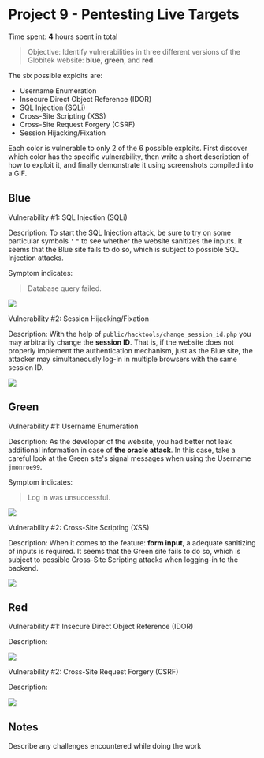 # Project 9 - Pentesting Live Targets

Time spent: **4** hours spent in total

> Objective: Identify vulnerabilities in three different versions of the Globitek website: **blue**, **green**, and **red**.

The six possible exploits are:

* Username Enumeration
* Insecure Direct Object Reference (IDOR)
* SQL Injection (SQLi)
* Cross-Site Scripting (XSS)
* Cross-Site Request Forgery (CSRF)
* Session Hijacking/Fixation

Each color is vulnerable to only 2 of the 6 possible exploits. First discover which color has the specific vulnerability, then write a short description of how to exploit it, and finally demonstrate it using screenshots compiled into a GIF.

## Blue

Vulnerability #1: SQL Injection (SQLi)

Description: To start the SQL Injection attack, be sure to try on some particular symbols `'` `"` to see whether the website sanitizes the inputs.
It seems that the Blue site fails to do so, which is subject to possible SQL Injection attacks.

Symptom indicates:
> Database query failed.

<img src="blue-vuln1.gif">

Vulnerability #2: Session Hijacking/Fixation

Description: With the help of `public/hacktools/change_session_id.php` you may arbitrarily change the **session ID**. That is, if the website does not properly implement the authentication mechanism, just as the Blue site, the attacker may simultaneously log-in in multiple browsers with the same session ID.

<img src="blue-vuln1.gif">

## Green

Vulnerability #1: Username Enumeration

Description: As the developer of the website, you had better not leak additional information in case of **the oracle attack**. In this case, take a careful look at the Green site's signal messages when using the Username `jmonroe99`.

Symptom indicates:
> Log in was unsuccessful.

<img src="green-vuln1.gif">

Vulnerability #2: Cross-Site Scripting (XSS)

Description: When it comes to the feature: **form input**, a adequate sanitizing of inputs is required. It seems that the Green site fails to do so, which is subject to possible Cross-Site Scripting attacks when logging-in to the backend.

<img src="green-vuln1.gif">

## Red

Vulnerability #1: Insecure Direct Object Reference (IDOR)

Description:

<img src="red-vuln1.gif">

Vulnerability #2: Cross-Site Request Forgery (CSRF)

Description:

<img src="red-vuln1.gif">

## Notes

Describe any challenges encountered while doing the work
